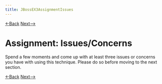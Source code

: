 ```yaml
---
title: JBossEX3AssignmentIssues
---
```

[<-Back](JBossAOPEX3ApplicationsOfIntroductions) [Next-->](JBossAOPEX3IssuesConcerns)

# Assignment: Issues/Concerns
Spend a few moments and come up with at least three issues or concerns you have with using this technique. Please do so before moving to the next section.

[<-Back](JBossAOPEX3ApplicationsOfIntroductions) [Next-->](JBossAOPEX3IssuesConcerns)
